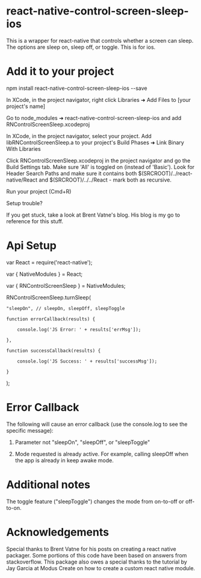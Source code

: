 # react-native-control-screen-sleep-ios

This is a wrapper for react-native that controls whether a screen can sleep. The options are sleep on, sleep off, or toggle. This is for ios.

# Add it to your project

npm install react-native-control-screen-sleep-ios --save

In XCode, in the project navigator, right click Libraries ➜ Add Files to [your project's name]

Go to node_modules ➜ react-native-control-screen-sleep-ios and add RNControlScreenSleep.xcodeproj

In XCode, in the project navigator, select your project. Add libRNControlScreenSleep.a to your project's Build Phases ➜ Link Binary With Libraries

Click RNControlScreenSleep.xcodeproj in the project navigator and go the Build Settings tab. Make sure 'All' is toggled on (instead of 'Basic'). Look for Header Search Paths and make sure it contains both $(SRCROOT)/../react-native/React and $(SRCROOT)/../../React - mark both as recursive.

Run your project (Cmd+R)

Setup trouble?

If you get stuck, take a look at Brent Vatne's blog. His blog is my go to reference for this stuff.

# Api Setup

var React = require('react-native');

var { NativeModules } = React;

var { RNControlScreenSleep } = NativeModules;

RNControlScreenSleep.turnSleep(

    "sleepOn", // sleepOn, sleepOff, sleepToggle

    function errorCallback(results) {

        console.log('JS Error: ' + results['errMsg']);

    },

    function successCallback(results) {

        console.log('JS Success: ' + results['successMsg']);

    }
);

# Error Callback

The following will cause an error callback (use the console.log to see the specific message):

1) Parameter not "sleepOn", "sleepOff", or "sleepToggle"

2) Mode requested is already active. For example, calling sleepOff when the app is already in keep awake mode.

# Additional notes

The toggle feature ("sleepToggle") changes the mode from on-to-off or off-to-on.

# Acknowledgements

Special thanks to Brent Vatne for his posts on creating a react native packager. Some portions of this code have been based on answers from stackoverflow. This package also owes a special thanks to the tutorial by Jay Garcia at Modus Create on how to create a custom react native module.
